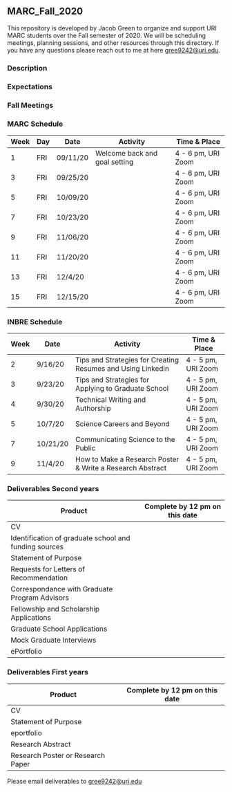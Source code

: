## MARC_Fall_2020
This repository is developed by Jacob Green to organize and support URI MARC students over the Fall semester of 2020. We will be scheduling meetings, planning sessions, and other resources through this directory. If you have any questions please reach out to me at here gree9242@uri.edu.

### Description

### Expectations

### Fall Meetings

### MARC Schedule 

Week | Day | Date     | Activity     | Time & Place           | 
---- | --- | -------- | -------------| -----------------------|
1    | FRI | 09/11/20 | Welcome back and goal setting | 4 - 6 pm, URI Zoom |
3    | FRI | 09/25/20 | | 4 - 6 pm, URI Zoom |
5    | FRI | 10/09/20 | | 4 - 6 pm, URI Zoom |
7    | FRI | 10/23/20 | | 4 - 6 pm, URI Zoom |
9    | FRI | 11/06/20 | | 4 - 6 pm, URI Zoom |
11   | FRI | 11/20/20 | | 4 - 6 pm, URI Zoom |
13   | FRI | 12/4/20  | | 4 - 6 pm, URI Zoom |
15   | FRI | 12/15/20 | | 4 - 6 pm, URI Zoom |

### INBRE Schedule

Week | Date     | Activity               | Time & Place           | 
---- | -------- | ---------------------- | -----------------------|
2    | 9/16/20 | Tips and Strategies for Creating Resumes and Using Linkedin | 4 - 5 pm, URI Zoom |
3    | 9/23/20 | Tips and Strategies for Applying to Graduate School | 4 - 5 pm, URI Zoom |
4    | 9/30/20 | Technical Writing and Authorship | 4 - 5 pm, URI Zoom |
5    | 10/7/20 | Science Careers and Beyond | 4 - 5 pm, URI Zoom |
7    | 10/21/20 | Communicating Science to the Public | 4 - 5 pm, URI Zoom |
9    | 11/4/20 | How to Make a Research Poster & Write a Research Abstract | 4 - 5 pm, URI Zoom |


### Deliverables Second years

Product                    | Complete by 12 pm on this date  |
-------------------------- | ------------------------------- |
CV |
Identification of graduate school and funding sources |
Statement of Purpose |
Requests for Letters of Recommendation |
Correspondance with Graduate Program Advisors |
Fellowship and Scholarship Applications |
Graduate School Applications |
Mock Graduate Interviews |
ePortfolio |

### Deliverables First years

Product                    | Complete by 12 pm on this date  |
-------------------------- | ------------------------------- |
CV |
Statement of Purpose |
eportfolio |
Research Abstract |
Research Poster or Research Paper |


Please email deliverables to gree9242@uri.edu
